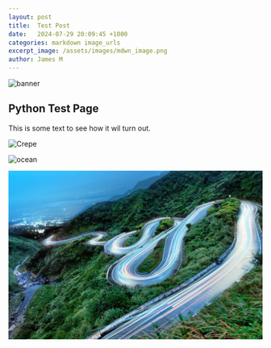 ```yaml
---
layout: post
title:  Test Post
date:   2024-07-29 20:09:45 +1000
categories: markdown image_urls
excerpt_image: /assets/images/mdwn_image.png
author: James M 
---
```


![banner](/assets/images/mdwn_image.jpg)


## Python Test Page 

This is some text to see how it wil turn out.

![Crepe](https://s3-media3.fl.yelpcdn.com/bphoto/cQ1Yoa75m2yUFFbY2xwuqw/348s.jpg)



![ocean](https://images.hdqwalls.com/download/beautiful-sea-coast-hd-1920x1080.jpg)


![marks](/assets/images/default-image.jpg)
